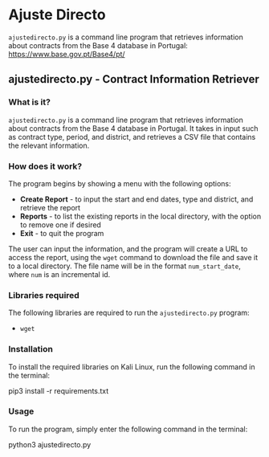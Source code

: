 # Ajuste Directo

`ajustedirecto.py` is a command line program that retrieves information about contracts from the Base 4 database in Portugal: https://www.base.gov.pt/Base4/pt/

## ajustedirecto.py - Contract Information Retriever

### What is it?

`ajustedirecto.py` is a command line program that retrieves information about contracts from the Base 4 database in Portugal. It takes in input such as contract type, period, and district, and retrieves a CSV file that contains the relevant information.

### How does it work?

The program begins by showing a menu with the following options:

- **Create Report** - to input the start and end dates, type and district, and retrieve the report
- **Reports** - to list the existing reports in the local directory, with the option to remove one if desired
- **Exit** - to quit the program

The user can input the information, and the program will create a URL to access the report, using the `wget` command to download the file and save it to a local directory. The file name will be in the format `num_start_date`, where `num` is an incremental id.

### Libraries required

The following libraries are required to run the `ajustedirecto.py` program:

- `wget`

### Installation 

To install the required libraries on Kali Linux, run the following command in the terminal:

pip3 install -r requirements.txt

### Usage 

To run the program, simply enter the following command in the terminal:

python3 ajustedirecto.py

